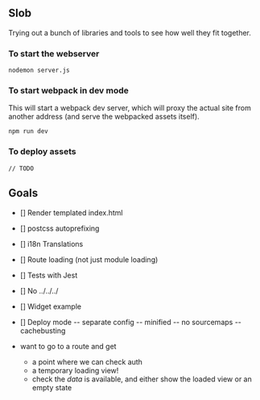 ## Slob

Trying out a bunch of libraries and tools to see how well they fit together.

### To start the webserver

```
nodemon server.js
```

### To start webpack in dev mode

This will start a webpack dev server, which will proxy the actual site from
another address (and serve the webpacked assets itself).

```
npm run dev
```

### To deploy assets

```
// TODO
```


## Goals

- [] Render templated index.html
- [] postcss autoprefixing
- [] i18n Translations
- [] Route loading (not just module loading)
- [] Tests with Jest
- [] No ../../../
- [] Widget example
- [] Deploy mode
 -- separate config
 -- minified
 -- no sourcemaps
 -- cachebusting

- want to go to a route and get
  - a point where we can check auth
  - a temporary loading view!
  - check the _data_ is available, and either show the loaded view or an empty state

